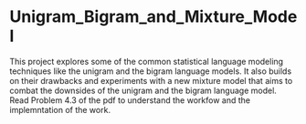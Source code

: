 # Unigram_Bigram_and_Mixture_Model
 
This project explores some of the common statistical language modeling techniques like the unigram and the bigram language models. It also builds on their drawbacks and experiments with a new mixture model that aims to combat the downsides of the unigram and the bigram language model. Read Problem 4.3 of the pdf to understand the workfow and the implemntation of the work.
